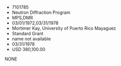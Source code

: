 * 7101785
* Neutron Diffraction Program
* MPS,DMR
* 03/01/1972,03/31/1978
* Mortimer Kay, University of Puerto Rico Mayaguez
* Standard Grant
*   name not available
* 03/31/1978
* USD 380,100.00

NONE